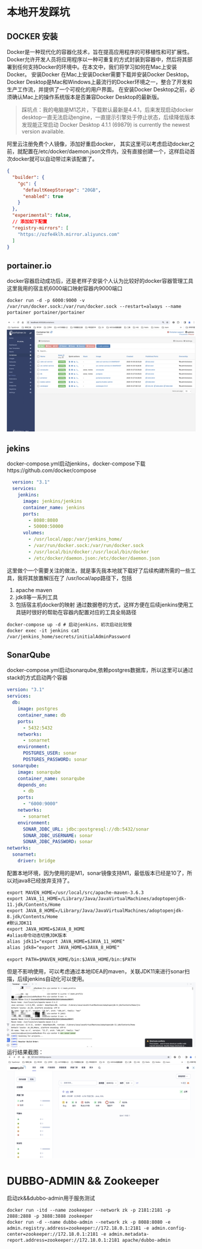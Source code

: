 # 本地开发踩坑

## DOCKER 安装

Docker是一种现代化的容器化技术，旨在提高应用程序的可移植性和可扩展性。Docker允许开发人员将应用程序以一种可重复的方式封装到容器中，然后将其部署到任何支持Docker的环境中。在本文中，我们将学习如何在Mac上安装Docker。
安装Docker 在Mac上安装Docker需要下载并安装Docker Desktop。Docker
Desktop是Mac和Windows上最流行的Docker环境之一，整合了开发和生产工作流，并提供了一个可视化的用户界面。
在安装Docker Desktop之前，必须确认Mac上的操作系统版本是否兼容Docker Desktop的最新版。

> 踩坑点：我的电脑是M1芯片，下载默认最新是4.4.1，后来发现启动docker desktop一直无法启动engine，一直提示引擎处于停止状态，后续降低版本发现能正常启动
> Docker Desktop 4.1.1 (69879) is currently the newest version available.

阿里云注册免费个人镜像，添加好重启docker，
其实这里可以考虑启动docker之前，就配置在/etc/docker/daemon.json文件内，没有直接创建一个，这样启动首次docker就可以自动带过来该配置了。

```json
{
  "builder": {
    "gc": {
      "defaultKeepStorage": "20GB",
      "enabled": true
    }
  },
  "experimental": false,
  // 添加如下配置
  "registry-mirrors": [
    "https://ozfe4klh.mirror.aliyuncs.com"
  ]
}
```

## portainer.io

docker容器启动成功后，还是老样子安装个人认为比较好的docker容器管理工具
这里我用的宿主机6000端口映射容器内9000端口

```shell
docker run -d -p 6000:9000 -v /var/run/docker.sock:/var/run/docker.sock --restart=always --name portainer portainer/portainer
```

![UIC](https://github.com/WXzhongwang/cake-devops-base/blob/main/images/portainer.png)

## jekins

docker-compose.yml启动jenkins，docker-compose下载https://github.com/docker/compose

```yaml
  version: "3.1"
  services:
    jenkins:
      image: jenkins/jenkins
      container_name: jenkins
      ports:
        - 8080:8080
        - 50000:50000
      volumes:
        - /usr/local/app:/var/jenkins_home/
        - /var/run/docker.sock:/var/run/docker.sock
        - /usr/local/bin/docker:/usr/local/bin/docker
        - /etc/docker/daemon.json:/etc/docker/daemon.json
```

这里做个一个需要关注的做法，就是事先我本地就下载好了后续构建所需的一些工具，我将其放置解压在了 /usr/local/app路径下，包括

1. apache maven
2. jdk8等一系列工具
3. 包括宿主机docker的映射
   通过数据卷的方式，这样方便在后续jenkins使用工具链时很好的帮助在容器内配置对应的工具全局路径

```shell
docker-compose up -d # 启动jenkins，初次启动比较慢
docker exec -it jenkins cat /var/jenkins_home/secrets/initialAdminPassword
```

## SonarQube

docker-compose.yml启动sonarqube,依赖postgres数据库，所以这里可以通过stack的方式启动两个容器

```yaml
version: "3.1"
services:
  db:
    image: postgres
    container_name: db
    ports:
      - 5432:5432
    networks:
      - sonarnet
    environment:
      POSTGRES_USER: sonar
      POSTGRES_PASSWORD: sonar
  sonarqube:
    image: sonarqube
    container_name: sonarqube
    depends_on:
      - db
    ports:
      - "6000:9000"
    networks:
      - sonarnet
    environment:
      SONAR_JDBC_URL: jdbc:postgresql://db:5432/sonar
      SONAR_JDBC_USERNAME: sonar
      SONAR_JDBC_PASSWORD: sonar
networks:
  sonarnet:
    driver: bridge
```

配置本地环境，因为使用的是M1，sonar镜像支持M1，最低版本已经是10了，所以对java8已经放弃支持了。

```shell
export MAVEN_HOME=/usr/local/src/apache-maven-3.6.3
export JAVA_11_HOME=/Library/Java/JavaVirtualMachines/adoptopenjdk-11.jdk/Contents/Home
export JAVA_8_HOME=/Library/Java/JavaVirtualMachines/adoptopenjdk-8.jdk/Contents/Home
#默认JDK11
export JAVA_HOME=$JAVA_8_HOME
#alias命令动态切换JDK版本
alias jdk11="export JAVA_HOME=$JAVA_11_HOME"
alias jdk8="export JAVA_HOME=$JAVA_8_HOME"

export PATH=$MAVEN_HOME/bin:$JAVA_HOME/bin:$PATH
```

但是不影响使用，可以考虑通过本地IDEA的maven，关联JDK11来进行sonar扫描，后续jenkins自动化可以使用。
![本地开启扫描方式](https://github.com/WXzhongwang/cake-devops-base/blob/main/images/WX20231027-223736@2x.png)
运行结果截图：
![sonar运行结果截图](https://github.com/WXzhongwang/cake-devops-base/blob/main/images/sonar.png)

# DUBBO-ADMIN && Zookeeper

启动zk&&dubbo-admin用于服务测试

```shell
docker run -itd --name zookeeper --network zk -p 2181:2181 -p 2888:2888 -p 3888:3888 zookeeper
docker run -d --name dubbo-admin --network zk -p 8088:8080 -e admin.registry.address=zookeeper://172.18.0.1:2181 -e admin.config-center=zookeeper://172.18.0.1:2181 -e admin.metadata-report.address=zookeeper://172.18.0.1:2181 apache/dubbo-admin
```
